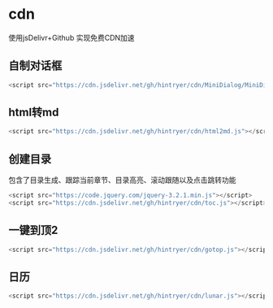 # cdn
使用jsDelivr+Github 实现免费CDN加速

## 自制对话框
```javascript
<script src="https://cdn.jsdelivr.net/gh/hintryer/cdn/MiniDialog/MiniDialog.js"></script>
```

## html转md
```javascript
<script src="https://cdn.jsdelivr.net/gh/hintryer/cdn/html2md.js"></script>
```
## 创建目录
包含了目录生成、跟踪当前章节、目录高亮、滚动跟随以及点击跳转功能
```javascript
<script src="https://code.jquery.com/jquery-3.2.1.min.js"></script>
<script src="https://cdn.jsdelivr.net/gh/hintryer/cdn/toc.js"></script>
```
## 一键到顶2
```javascript
<script src="https://cdn.jsdelivr.net/gh/hintryer/cdn/gotop.js"></script>
```
## 日历
```javascript
<script src="https://cdn.jsdelivr.net/gh/hintryer/cdn/lunar.js"></script>
```
